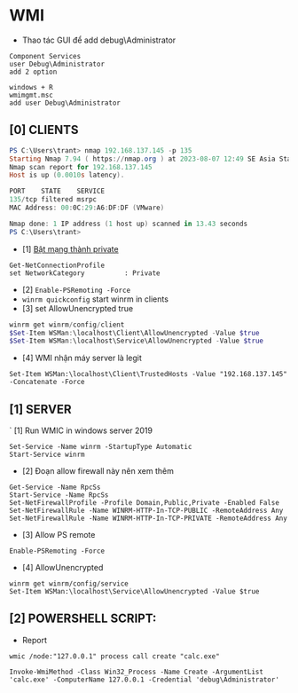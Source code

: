 # WMI

- Thao tác GUI để add debug\Administrator

```
Component Services
user Debug\Administrator 
add 2 option 

windows + R
wmimgmt.msc
add user Debug\Administrator
```

## [0] CLIENTS
```powershell 
PS C:\Users\trant> nmap 192.168.137.145 -p 135
Starting Nmap 7.94 ( https://nmap.org ) at 2023-08-07 12:49 SE Asia Standard Time
Nmap scan report for 192.168.137.145
Host is up (0.0010s latency).

PORT    STATE    SERVICE
135/tcp filtered msrpc
MAC Address: 00:0C:29:A6:DF:DF (VMware)

Nmap done: 1 IP address (1 host up) scanned in 13.43 seconds
PS C:\Users\trant>
```

- [1] [Bật mạng thành private](https://vitinhquan7.info/cach-thay-doi-mang-cong-cong-thanh-mang-rieng/)
```
Get-NetConnectionProfile
set NetworkCategory          : Private
```

- [2] `Enable-PSRemoting -Force`
- `winrm quickconfig` start winrm in clients
- [3] set AllowUnencrypted true
```powershell
winrm get winrm/config/client
$Set-Item WSMan:\localhost\Client\AllowUnencrypted -Value $true
$Set-Item WSMan:\localhost\Service\AllowUnencrypted -Value $true
```
- [4] WMI nhận máy server là legit
```
Set-Item WSMan:\localhost\Client\TrustedHosts -Value "192.168.137.145" -Concatenate -Force
```
## [1] SERVER 
` [1] Run WMIC in windows server 2019
```
Set-Service -Name winrm -StartupType Automatic
Start-Service winrm
```

- [2] Đoạn allow firewall này nên xem thêm
```
Get-Service -Name RpcSs
Start-Service -Name RpcSs
Set-NetFirewallProfile -Profile Domain,Public,Private -Enabled False
Set-NetFirewallRule -Name WINRM-HTTP-In-TCP-PUBLIC -RemoteAddress Any
Set-NetFirewallRule -Name WINRM-HTTP-In-TCP-PRIVATE -RemoteAddress Any
```

- [3] Allow PS remote
```
Enable-PSRemoting -Force
```

- [4] AllowUnencrypted
```
winrm get winrm/config/service
Set-Item WSMan:\localhost\Service\AllowUnencrypted -Value $true
```

## [2] POWERSHELL SCRIPT:
- Report
```
wmic /node:"127.0.0.1" process call create "calc.exe"
```

```
Invoke-WmiMethod -Class Win32_Process -Name Create -ArgumentList 'calc.exe' -ComputerName 127.0.0.1 -Credential 'debug\Administrator' 
```




